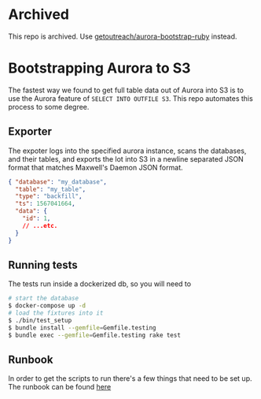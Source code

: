 # Archived

This repo is archived.  Use [getoutreach/aurora-bootstrap-ruby](https://github.com/getoutreach/aurora-bootstrap-ruby) instead.

# Bootstrapping Aurora to S3

The fastest way we found to get full table data out of Aurora into S3 is to use the Aurora feature of `SELECT INTO OUTFILE S3`. This repo automates this process to some degree.

## Exporter

The expoter logs into the specified aurora instance, scans the databases, and their tables, and exports the lot into S3 in a newline separated JSON format that matches Maxwell's Daemon JSON format.

```json
{ "database": "my_database",
  "table": "my_table",
  "type": "backfill",
  "ts": 1567041664,
  "data": {
    "id": 1,
    // ...etc.
  }
} 

```

## Running tests

The tests run inside a dockerized db, so you will need to

```bash
# start the database
$ docker-compose up -d
# load the fixtures into it
$ ./bin/test_setup
$ bundle install --gemfile=Gemfile.testing
$ bundle exec --gemfile=Gemfile.testing rake test
```

## Runbook

In order to get the scripts to run there's a few things that need to be set up. The runbook can be found [here](/runbook.md)
